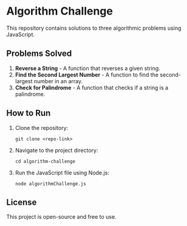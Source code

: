 # Algorithm Challenge

This repository contains solutions to three algorithmic problems using JavaScript.

## Problems Solved

1. **Reverse a String** - A function that reverses a given string.
2. **Find the Second Largest Number** - A function to find the second-largest number in an array.
3. **Check for Palindrome** - A function that checks if a string is a palindrome.

## How to Run

1. Clone the repository:
   ```
   git clone <repo-link>
   ```
2. Navigate to the project directory:
   ```
   cd algorithm-challenge
   ```
3. Run the JavaScript file using Node.js:
   ```
   node algorithmChallenge.js
   ```

## License

This project is open-source and free to use.

